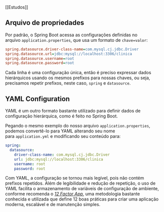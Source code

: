 [[Estudos]]
## Arquivo de propriedades

Por padrão, o Spring Boot acessa as configurações definidas no arquivo `application.properties`, que usa um formato de `chave=valor`:

```ini
spring.datasource.driver-class-name=com.mysql.cj.jdbc.Driver
spring.datasource.url=jdbc:mysql://localhost:3306/clinica
spring.datasource.username=root
spring.datasource.password=root
```

Cada linha é uma configuração única, então é preciso expressar dados hierárquicos usando os mesmos prefixos para nossas chaves, ou seja, precisamos repetir prefixos, neste caso, `spring` e `datasource`.

## YAML Configuration

YAML é um outro formato bastante utilizado para definir dados de configuração hierárquica, como é feito no Spring Boot.

Pegando o mesmo exemplo do nosso arquivo `application.properties`, podemos convertê-lo para YAML alterando seu nome para `application.yml` e modificando seu conteúdo para:

```yaml
spring:
  datasource:
    driver-class-name: com.mysql.cj.jdbc.Driver
    url: jdbc:mysql://localhost:3306/clinica
    username: root
    password: root
```

Com YAML, a configuração se tornou mais legível, pois não contém prefixos repetidos. Além de legibilidade e redução de repetição, o uso de YAML facilita o armazenamento de variáveis de configuração de ambiente, conforme recomenda o _[12 Factor App](https://12factor.net/)_, uma metodologia bastante conhecida e utilizada que define 12 boas práticas para criar uma aplicação moderna, escalável e de manutenção simples.

